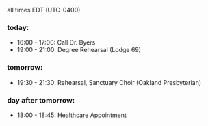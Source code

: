 all times EDT (UTC-0400)

### today:

* 16:00 - 17:00: Call Dr. Byers
* 19:00 - 21:00: Degree Rehearsal (Lodge 69)

### tomorrow:

* 19:30 - 21:30: Rehearsal, Sanctuary Choir (Oakland Presbyterian)

### day after tomorrow:

* 18:00 - 18:45: Healthcare Appointment 
